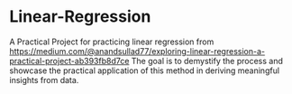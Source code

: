 # Linear-Regression
A Practical Project for practicing linear regression from https://medium.com/@anandsullad77/exploring-linear-regression-a-practical-project-ab393fb8d7ce
 The goal is to demystify the process and showcase the practical application of this method in deriving meaningful insights from data.
 
